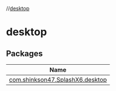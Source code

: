 //[desktop](index.md)

# desktop

## Packages

| Name |
|---|
| [com.shinkson47.SplashX6.desktop](desktop/com.shinkson47.SplashX6.desktop/index.md) |
